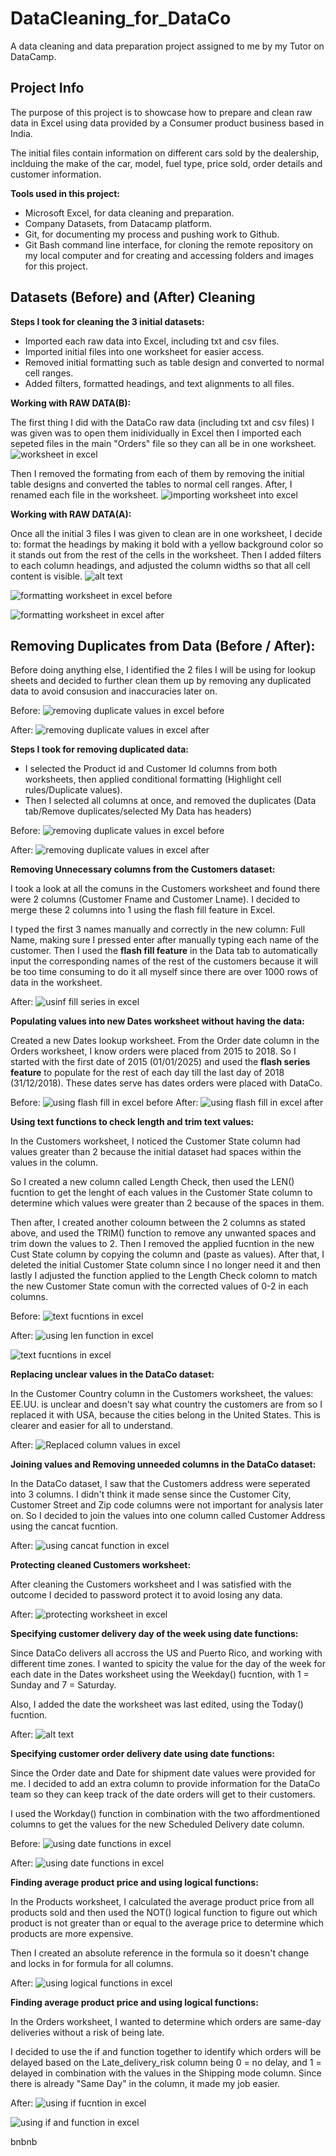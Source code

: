 # DataCleaning_for_DataCo

A data cleaning and data preparation project assigned to me by my Tutor on DataCamp.

## Project Info

The purpose of this project is to showcase how to prepare and clean raw data in Excel using data provided by a Consumer product business based in India.

The initial files contain information on different cars sold by the dealership, inclduing the make of the car, model, fuel type, price sold, order details and customer information.

**Tools used in this project:**

- Microsoft Excel, for data cleaning and preparation.
- Company Datasets, from Datacamp platform.
- Git, for documenting my process and pushing work to Github.
- Git Bash command line interface, for cloning the remote repository on my local computer and for creating and accessing folders and images for this project.

## Datasets (Before) and (After) Cleaning

**Steps I took for cleaning the 3 initial datasets:**

- Imported each raw data into Excel, including txt and csv files.
- Imported initial files into one worksheet for easier access.
- Removed initial formatting such as table design and converted to normal cell ranges.
- Added filters, formatted headings, and text alignments to all files.

**Working with RAW DATA(B):**

The first thing I did with the DataCo raw data (including txt and csv files) I was given was to open them inidividually in Excel then I imported each sepeted files in the main "Orders" file so they can all be in one worksheet.
![worksheet in excel](<Images/DataCo Initial file.png>)

Then I removed the formating from each of them by removing the initial table designs and converted the tables to normal cell ranges. After, I renamed each file in the worksheet.
![importing worksheet into excel](<Images/Importing txt file into main worksheet.png>)

**Working with RAW DATA(A):**

Once all the initial 3 files I was given to clean are in one worksheet, I decide to: format the headings by making it bold with a yellow background color so it stands out from the rest of the cells in the worksheet. Then I added filters to each column headings, and adjusted the column widths so that all cell content is visible.
![alt text](<Images/Formatting Imported data - bold headings, yellow cell headings, added filters, column widths for headings.png>)

![formatting worksheet in excel before](<Images/Orders workbook after formatting.png>)

![formatting worksheet in excel after](<Images/Product workbook after formatting.png>)

## Removing Duplicates from Data (Before / After):

Before doing anything else, I identified the 2 files I will be using for lookup sheets and decided to further clean them up by removing any duplicated data to avoid consusion and inaccuracies later on.

Before:
![removing duplicate values in excel before](<Images/Removing duplicates from Products file.png>)

After:
![removing duplicate values in excel after](<Images/Removing duplicates from Products file-outcome.png>)

**Steps I took for removing duplicated data:**

- I selected the Product id and Customer Id columns from both worksheets, then applied conditional formatting (Highlight cell rules/Duplicate values).
- Then I selected all columns at once, and removed the duplicates (Data tab/Remove duplicates/selected My Data has headers)

Before:
![removing duplicate values in excel before](<Images/Removing duplicates from Customers file.png>)

After:
![removing duplicate values in excel after](<Images/Removing duplicates from Customers file-outcome.png>)

**Removing Unnecessary columns from the Customers dataset:**

I took a look at all the comuns in the Customers worksheet and found there were 2 columns (Customer Fname and Customer Lname). I decided to merge these 2 columns into 1 using the flash fill feature in Excel.

I typed the first 3 names manually and correctly in the new column: Full Name, making sure I pressed enter after manually typing each name of the customer. Then I used the **flash fill feature** in the Data tab to automatically input the corresponding names of the rest of the customers because it will be too time consuming to do it all myself since there are over 1000 rows of data in the worksheet.

After:
![usinf fill series in excel](<Images/Used flash fill to remove unnecessary columns in Customers file.png>)

**Populating values into new Dates worksheet without having the data:**

Created a new Dates lookup worksheet. From the Order date column in the Orders worksheet, I know orders were placed from 2015 to 2018. So I started with the first date of 2015 (01/01/2025) and used the **flash series feature** to populate for the rest of each day till the last day of 2018 (31/12/2018). These dates serve has dates orders were placed with DataCo.

Before:
![using flash fill in excel before](<Images/Using fill series feature for dates worksheet.png>)
After:
![using flash fill in excel after](<Images/Using fill series feature for dates worksheet-outcome.png>)

**Using text functions to check length and trim text values:**

In the Customers worksheet, I noticed the Customer State column had values greater than 2 because the initial dataset had spaces within the values in the column.

So I created a new column called Length Check, then used the LEN() fucntion to get the lenght of each values in the Customer State column to determine which values were greater than 2 because of the spaces in them.

Then after, I created another coloumn between the 2 columns as stated above, and used the TRIM() function to remove any unwanted spaces and trim down the values to 2. Then I removed the applied fucntion in the new Cust State column by copying the column and (paste as values). After that, I deleted the initial Customer State column since I no longer need it and then lastly I adjusted the function applied to the Length Check colomn to match the new Customer State comun with the corrected values of 0-2 in each columns.

Before:
![text fucntions in excel](<Images/Checking text length for values greater than 2.png>)

After:
![using len function in excel](<Images/Checking text length for values greater than 2-OUTCOME1.png>)

![text fucntions in excel](<Images/Checking text length for values greater than 2-OUTCOME.png>)

**Replacing unclear values in the DataCo dataset:**

In the Customer Country column in the Customers worksheet, the values: EE.UU. is unclear and doesn't say what country the customers are from so I replaced it with USA, because the cities belong in the United States. This is clearer and easier for all to understand.

After:
![Replaced column values in excel](<Images/Replaced values in the Customer Country column.png>)

**Joining values and Removing unneeded columns in the DataCo dataset:**

In the DataCo dataset, I saw that the Customers address were seperated into 3 columns. I didn't think it made sense since the Customer City, Customer Street and Zip code columns were not important for analysis later on. So I decided to join the values into one column called Customer Address using the cancat fucntion.

After:
![using cancat function in excel](<Images/using cancat function to join values from multiple columns.png>)

**Protecting cleaned Customers worksheet:**

After cleaning the Customers worksheet and I was satisfied with the outcome I decided to password protect it to avoid losing any data.

After:
![protecting worksheet in excel](<Images/Customers worksheet cleaned, protected and ready for analysis.png>)

**Specifying customer delivery day of the week using date functions:**

Since DataCo delivers all accross the US and Puerto Rico, and working with different time zones. I wanted to spicity the value for the day of the week for each date in the Dates worksheet using the Weekday() fucntion, with 1 = Sunday and 7 = Saturday.

Also, I added the date the worksheet was last edited, using the Today() fucntion.

After:
![alt text](<Images/DataCo delivery weekday specified in Dates worksheet.png>)

**Specifying customer order delivery date using date functions:**

Since the Order date and Date for shipment date values were provided for me. I decided to add an extra column to provide information for the DataCo team so they can keep track of the date orders will get to their customers.

I used the Workday() function in combination with the two affordmentioned columns to get the values for the new Scheduled Delivery date column.

Before:
![using date functions in excel](<Images/Scheduled delivery date for Orders.png>)

After:
![using date functions in excel](<Images/Scheduled delivery date for Orders-outcome.png>)

**Finding average product price and using logical functions:**

In the Products worksheet, I calculated the average product price from all products sold and then used the NOT() logical function to figure out which product is not greater than or equal to the average price to determine which products are more expensive.

Then I created an absolute reference in the formula so it doesn't change and locks in for formula for all columns.

After:
![using logical functions in excel](<Images/using logical functions in excel.png>)

**Finding average product price and using logical functions:**

In the Orders worksheet, I wanted to determine which orders are same-day deliveries without a risk of being late.

I decided to use the if and function together to identify which orders will be delayed based on the Late_delivery_risk column being 0 = no delay, and 1 = delayed in combination with the values in the Shipping mode column. Since there is already "Same Day" in the column, it made my job easier.

After:
![using if fucntion in excel](<Images/Checking for orders with same day delivery in Orders worksheet.png>)

![using if and function in excel](<Images/Checking for orders with same day delivery in Orders worksheet-outcome.png>)

bnbnb
